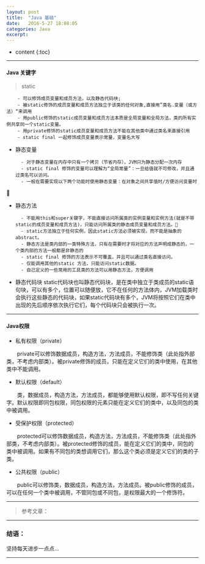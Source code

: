 ```yaml
---
layout: post
title:  "Java 基础"
date:   2016-5-27 18:08:05
categories: Java
excerpt: 
---
```


* content
{:toc}

---

#### Java 关键字 

> static 

        - 可以修饰成员变量和成员方法，以及静态代码块;
        - 被static修饰的成员变量和成员方法独立于该类的任何对象,直接用”类名.变量（或方法）“来调用
        - 用public修饰的static成员变量和成员方法本质是全局变量和全局方法，类的所有实例共享同一个static变量。
        - 用private修饰的static成员变量和成员方法不能在其他类中通过类名来直接引用
        - static final 一起修饰成员变量表示常量，变量名大写
        
* 静态变量

        - 对于静态变量在内存中只有一个拷贝（节省内存），JVM只为静态分配一次内存
        - static final 修饰的变量可以理解为“全局常量”：一旦给值就不可修改，并且通过类名可以访问。 
        - 一般在需要实现以下两个功能时使用静态变量：在对象之间共享值时/方便访问变量时
  
* 静态方法
        
        - 不能用this和super关键字，不能直接访问所属类的实例变量和实例方法(就是不带static的成员变量和成员方法)，只能访问所属类的静态成员变量和成员方法。  
        - static方法独立于任何实例，因此static方法必须被实现，而不能是抽象的abstract。
        - 静态方法是类内部的一类特殊方法，只有在需要时才将对应的方法声明成静态的，一个类内部的方法一般都是非静态的 
        - static final 修饰的方法表示不可覆盖，并且可以通过类名直接访问。
        - 仅能调用其他的static 方法，只能访问static数据。
        - 自己定义的一些常用的工具类的方法可以用静态方法，方便调用

* 静态代码块
        static代码块也叫静态代码块，是在类中独立于类成员的static语句块，可以有多个，位置可以随便放，它不在任何的方法体内，JVM加载类时会执行这些静态的代码块，如果static代码块有多个，JVM将按照它们在类中出现的先后顺序依次执行它们，每个代码块只会被执行一次。

---

#### Java权限

* 私有权限（private）

　　private可以修饰数据成员，构造方法，方法成员，不能修饰类（此处指外部类，不考虑内部类）。被private修饰的成员，只能在定义它们的类中使用，在其他类中不能调用。

* 默认权限（default）

　　类，数据成员，构造方法，方法成员，都能够使用默认权限，即不写任何关键字。默认权限即同包权限，同包权限的元素只能在定义它们的类中，以及同包的类中被调用。

* 受保护权限（protected）

　　protected可以修饰数据成员，构造方法，方法成员，不能修饰类（此处指外部类，不考虑内部类）。被protected修饰的成员，能在定义它们的类中，同包的类中被调用。如果有不同包的类想调用它们，那么这个类必须是定义它们的类的子类。

* 公共权限（public）

　　public可以修饰类，数据成员，构造方法，方法成员。被public修饰的成员，可以在任何一个类中被调用，不管同包或不同包，是权限最大的一个修饰符。

---

> 参考文章：

---

### 结语：

坚持每天进步一点点...

---